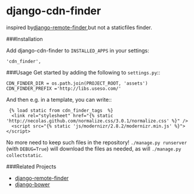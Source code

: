 django-cdn-finder
=================
inspired by[django-remote-finder](https://github.com/garrison/django-remote-finder),but not a staticfiles finder.

###Installation


Add django-cdn-finder to `INSTALLED_APPS` in your settings:

    'cdn_finder',

###Usage
Get started by adding the following to ``settings.py``::

    CDN_FINDER_DIR = os.path.join(PROJECT_ROOT, 'assets')
    CDN_FINDER_PREFIX ='http://libs.useso.com/'

And then e.g. in a template, you can write::

     {% load static from cdn_finder_tags  %}
      <link rel="stylesheet" href="{% static 'http://necolas.github.com/normalize.css/3.0.1/normalize.css' %}" />
      <script src="{% static 'js/modernizr/2.8.2/modernizr.min.js' %}"></script>

No more need to keep such files in the repository!  ``./manage.py
runserver`` (with ``DEBUG=True``) will download the files as needed, as
will ``./manage.py collectstatic``.

###Related Projects

 * [django-remote-finder](https://github.com/garrison/django-remote-finder)
 * [django-bower](https://github.com/nvbn/django-bower)

